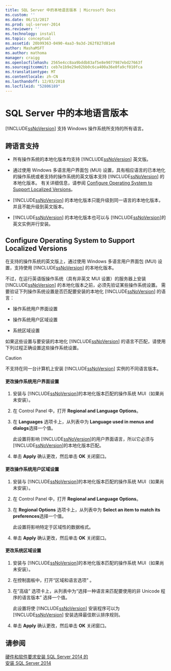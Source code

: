 ```yaml
---
title: SQL Server 中的本地语言版本 | Microsoft Docs
ms.custom: ''
ms.date: 06/13/2017
ms.prod: sql-server-2014
ms.reviewer: ''
ms.technology: install
ms.topic: conceptual
ms.assetid: 20b99363-0490-4aa3-9a3d-262f827d81e8
author: MashaMSFT
ms.author: mathoma
manager: craigg
ms.openlocfilehash: 2565e4cc8aa9bddb83af5e8e9077987ebd27663f
ms.sourcegitcommit: ceb7e1b9e29e02bb0c6ca400a36e0fa9cf010fca
ms.translationtype: MT
ms.contentlocale: zh-CN
ms.lasthandoff: 12/03/2018
ms.locfileid: "52806189"
---
```

# <a name="local-language-versions-in-sql-server"></a>SQL Server 中的本地语言版本
  [!INCLUDE[ssNoVersion](../../includes/ssnoversion-md.md)] 支持 Windows 操作系统所支持的所有语言。  
  
## <a name="cross-language-support"></a>跨语言支持  
  
-   所有操作系统的本地化版本均支持 [!INCLUDE[ssNoVersion](../../includes/ssnoversion-md.md)] 英文版。  
  
-   通过使用 Windows 多语言用户界面包 (MUI) 设置，具有相应语言的已本地化的操作系统或者支持的操作系统的英文版本支持 [!INCLUDE[ssNoVersion](../../includes/ssnoversion-md.md)] 的本地化版本。 有关详细信息，请参阅 [Configure Operating System to Support Localized Versions](../../../2014/sql-server/install/local-language-versions-in-sql-server.md#BK_ConfigureOS)。  
  
-   [!INCLUDE[ssNoVersion](../../includes/ssnoversion-md.md)] 的本地化版本只能升级到同一语言的本地化版本，并且不能升级到英文版本。  
  
-   [!INCLUDE[ssNoVersion](../../includes/ssnoversion-md.md)] 的本地化版本也可以与 [!INCLUDE[ssNoVersion](../../includes/ssnoversion-md.md)]的英文实例并行安装。  
  
##  <a name="BK_ConfigureOS"></a> Configure Operating System to Support Localized Versions  
 在支持的操作系统的英文版上，通过使用 Windows 多语言用户界面包 (MUI) 设置，支持使用 [!INCLUDE[ssNoVersion](../../includes/ssnoversion-md.md)] 的本地化版本。  
  
 不过，在运行英语版操作系统（具有非英文 MUI 设置）的服务器上安装 [!INCLUDE[ssNoVersion](../../includes/ssnoversion-md.md)] 的本地化版本之前，必须先验证某些操作系统设置。 需要验证下列操作系统设置是否匹配要安装的本地化 [!INCLUDE[ssNoVersion](../../includes/ssnoversion-md.md)] 的语言：  
  
-   操作系统用户界面设置  
  
-   操作系统用户区域设置  
  
-   系统区域设置  
  
 如果这些设置与要安装的本地化 [!INCLUDE[ssNoVersion](../../includes/ssnoversion-md.md)] 的语言不匹配，请使用下列过程正确设置这些操作系统设置。  
  
> [!CAUTION]  
>  不支持在同一台计算机上安装 [!INCLUDE[ssNoVersion](../../includes/ssnoversion-md.md)] 实例的不同语言版本。  
  
#### <a name="to-change-the-operating-system-user-interface-setting"></a>更改操作系统用户界面设置  
  
1.  安装与 [!INCLUDE[ssNoVersion](../../includes/ssnoversion-md.md)]的本地化版本匹配的操作系统 MUI（如果尚未安装）。  
  
2.  在 Control Panel 中，打开 **Regional and Language Options**。  
  
3.  在 **Languages** 选项卡上，从列表中为 **Language used in menus and dialogs**选择一个值。  
  
     此设置将影响 [!INCLUDE[ssNoVersion](../../includes/ssnoversion-md.md)]的用户界面语言，所以它必须与 [!INCLUDE[ssNoVersion](../../includes/ssnoversion-md.md)]的本地化版本匹配。  
  
4.  单击 **Apply** 确认更改，然后单击 **OK** 关闭窗口。  
  
#### <a name="to-change-the-operating-system-user-locale-setting"></a>更改操作系统用户区域设置  
  
1.  安装与 [!INCLUDE[ssNoVersion](../../includes/ssnoversion-md.md)]的本地化版本匹配的操作系统 MUI（如果尚未安装）。  
  
2.  在 Control Panel 中，打开 **Regional and Language Options**。  
  
3.  在 **Regional Options** 选项卡上，从列表中为 **Select an item to match its preferences**选择一个值。  
  
     此设置将影响特定于区域性的数据格式。  
  
4.  单击 **Apply** 确认更改，然后单击 **OK** 关闭窗口。  
  
#### <a name="to-change-the-system-locale-setting"></a>更改系统区域设置  
  
1.  安装与 [!INCLUDE[ssNoVersion](../../includes/ssnoversion-md.md)]的本地化版本匹配的操作系统 MUI（如果尚未安装）。  
  
2.  在控制面板中，打开“区域和语言选项” 。  
  
3.  在“高级”  选项卡上，从列表中为“选择一种语言来匹配要使用的非 Unicode 程序的语言版本” 选择一个值。  
  
     此设置将使 [!INCLUDE[ssNoVersion](../../includes/ssnoversion-md.md)] 安装程序可以为 [!INCLUDE[ssNoVersion](../../includes/ssnoversion-md.md)] 安装选择最佳默认排序规则。  
  
4.  单击 **Apply** 确认更改，然后单击 **OK** 关闭窗口。  
  
## <a name="see-also"></a>请参阅  
 [硬件和软件要求安装 SQL Server 2014 的](hardware-and-software-requirements-for-installing-sql-server.md)   
 [安装 SQL Server 2014](../../database-engine/install-windows/install-sql-server.md)  
  
  
